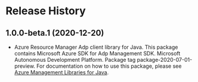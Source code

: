 # Release History

## 1.0.0-beta.1 (2020-12-20)

- Azure Resource Manager Adp client library for Java. This package contains Microsoft Azure SDK for Adp Management SDK. Microsoft Autonomous Development Platform. Package tag package-2020-07-01-preview. For documentation on how to use this package, please see [Azure Management Libraries for Java](https://aka.ms/azsdk/java/mgmt).